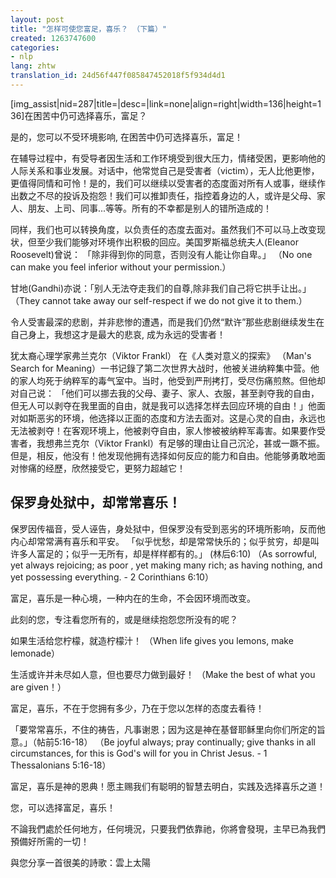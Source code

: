 ```yaml
---
layout: post
title: "怎样可使您富足，喜乐？ （下篇）"
created: 1263747600
categories:
- nlp
lang: zhtw
translation_id: 24d56f447f085847452018f5f934d4d1
---
```

<!--break-->
<p>[img_assist|nid=287|title=|desc=|link=none|align=right|width=136|height=136]在困苦中仍可选择喜乐，富足？ </p>

<p>是的，您可以不受环境影响, 在困苦中仍可选择喜乐，富足！ </p>

<p>在辅导过程中，有受导者因生活和工作环境受到很大压力，情绪受困，更影响他的人际关系和事业发展。对话中，他常觉自己是受害者（victim），无人比他更惨，更值得同情和可怜！是的，我们可以继续以受害者的态度面对所有人或事，继续作出数之不尽的投诉及抱怨！我们可以推卸责任，指控着身边的人，或许是父母、家人、朋友、上司、同事...等等。所有的不幸都是别人的错所造成的！ </p>

<p>同样，我们也可以转换角度，以负责任的态度去面对。虽然我们不可以马上改变现状，但至少我们能够对环境作出积极的回应。美国罗斯福总统夫人(Eleanor Roosevelt)曾说： 「除非得到你的同意，否则没有人能让你自卑。」 （No one can make you feel inferior without your permission.） </p>

<p>甘地(Gandhi)亦说：「别人无法夺走我们的自尊,除非我们自己将它拱手让出。」 （They cannot take away our self-respect if we do not give it to them.） </ p>

<p>令人受害最深的悲剧，并非悲惨的遭遇，而是我们仍然“默许”那些悲剧继续发生在自己身上，我想这才是最大的悲哀, 成为永远的受害者！ </p>

<p>犹太裔心理学家弗兰克尔（Viktor Frankl） 在《人类对意义的探索》 （Man's Search for Meaning）一书记錄了第二次世界大战时，他被关进纳粹集中营。他的家人均死于纳粹军的毒气室中。当时，他受到严刑拷打，受尽伤痛煎熬。但他却对自己说： 「他们可以挪去我的父母、妻子、家人、衣服，甚至剥夺我的自由，但无人可以剥夺在我里面的自由，就是我可以选择怎样去回应环境的自由！」他面对如斯恶劣的环境，他选择以正面的态度和方法去面对。这是心灵的自由，永远也无法被剥夺！在客观环境上，他被剥夺自由，家人惨被被纳粹军毒害。如果要作受害者，我想弗兰克尔（Viktor Frankl）有足够的理由让自己沉沦，甚或一蹶不振。但是，相反，他没有！他发现他拥有选择如何反应的能力和自由。他能够勇敢地面对惨痛的经歷，欣然接受它，更努力超越它！ </p>

<h2>保罗身处狱中，却常常喜乐！ </h2>

<p>保罗因传福音，受人诬告，身处狱中，但保罗没有受到恶劣的环境所影响，反而他内心却常常满有喜乐和平安。 「似乎忧愁，却是常常快乐的；似乎贫穷，却是叫许多人富足的；似乎一无所有，却是样样都有的。」 (林后6:10) （As sorrowful, yet always rejoicing; as poor , yet making many rich; as having nothing, and yet possessing everything. - 2 Corinthians 6:10） </p>

<p>富足，喜乐是一种心境，一种内在的生命，不会因环境而改变。 </p>

<p>此刻的您，专注看您所有的，或是继续抱怨您所没有的呢？ </p>

<p>如果生活给您柠檬，就造柠檬汁！ （When life gives you lemons, make lemonade） </p>

<p>生活或许并未尽如人意，但也要尽力做到最好！ （Make the best of what you are given！） </p>

<p>富足，喜乐，不在于您拥有多少，乃在于您以怎样的态度去看待！ </p>

<p>「要常常喜乐，不住的祷告，凡事谢恩；因为这是神在基督耶稣里向你们所定的旨意。」（帖前5:16-18） （Be joyful always; pray continually; give thanks in all circumstances, for this is God's will for you in Christ Jesus. - 1 Thessalonians 5:16-18） </p>

<p>富足，喜乐是神的恩典！愿主赐我们有聪明的智慧去明白，实践及选择喜乐之道！ </p>

<p>您，可以选择富足，喜乐！ </p>

<p>不論我們處於任何地方，任何境況，只要我們依靠祂，你將會發現，主早已為我們預備好所需的一切！</p>
<p>與您分享一首很美的詩歌：雲上太陽</p>

<object width="425" height="344"><param name="movie" value="http://www.youtube.com/v/4639KXolik4&hl=en_US&fs=1&"></param><param name="allowFullScreen" value="true"></param><param name="allowscriptaccess" value="always"></param><embed src="http://www.youtube.com/v/4639KXolik4&hl=en_US&fs=1&" type="application/x-shockwave-flash" allowscriptaccess="always" allowfullscreen="true" width="425" height="344"></embed></object>
